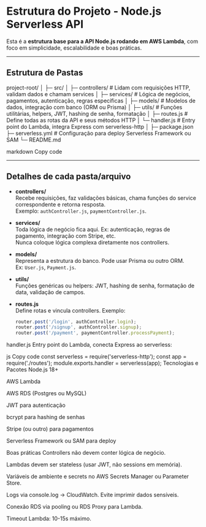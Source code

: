 # Estrutura do Projeto - Node.js Serverless API

Esta é a **estrutura base para a API Node.js rodando em AWS Lambda**, com foco em simplicidade, escalabilidade e boas práticas.

---

## Estrutura de Pastas

project-root/
│
├─ src/
│ ├─ controllers/ # Lidam com requisições HTTP, validam dados e chamam services
│ ├─ services/ # Lógica de negócios, pagamentos, autenticação, regras específicas
│ ├─ models/ # Modelos de dados, integração com banco (ORM ou Prisma)
│ ├─ utils/ # Funções utilitárias, helpers, JWT, hashing de senha, formatação
│ ├─ routes.js # Define todas as rotas da API e seus métodos HTTP
│ └─ handler.js # Entry point do Lambda, integra Express com serverless-http
│
├─ package.json
├─ serverless.yml # Configuração para deploy Serverless Framework ou SAM
└─ README.md

markdown
Copy code

---

## Detalhes de cada pasta/arquivo

- **controllers/**  
  Recebe requisições, faz validações básicas, chama funções do service correspondente e retorna resposta.  
  Exemplo: `authController.js`, `paymentController.js`.

- **services/**  
  Toda lógica de negócio fica aqui. Ex: autenticação, regras de pagamento, integração com Stripe, etc.  
  Nunca coloque lógica complexa diretamente nos controllers.

- **models/**  
  Representa a estrutura do banco. Pode usar Prisma ou outro ORM.  
  Ex: `User.js`, `Payment.js`.

- **utils/**  
  Funções genéricas ou helpers: JWT, hashing de senha, formatação de data, validação de campos.

- **routes.js**  
  Define rotas e vincula controllers. Exemplo:
  ```js
  router.post('/login', authController.login);
  router.post('/signup', authController.signup);
  router.post('/payment', paymentController.processPayment);
handler.js
Entry point do Lambda, conecta Express ao serverless:

js
Copy code
const serverless = require('serverless-http');
const app = require('./routes');
module.exports.handler = serverless(app);
Tecnologias e Pacotes
Node.js 18+

AWS Lambda

AWS RDS (Postgres ou MySQL)

JWT para autenticação

bcrypt para hashing de senhas

Stripe (ou outro) para pagamentos

Serverless Framework ou SAM para deploy

Boas práticas
Controllers não devem conter lógica de negócio.

Lambdas devem ser stateless (usar JWT, não sessions em memória).

Variáveis de ambiente e secrets no AWS Secrets Manager ou Parameter Store.

Logs via console.log → CloudWatch. Evite imprimir dados sensíveis.

Conexão RDS via pooling ou RDS Proxy para Lambda.

Timeout Lambda: 10-15s máximo.
